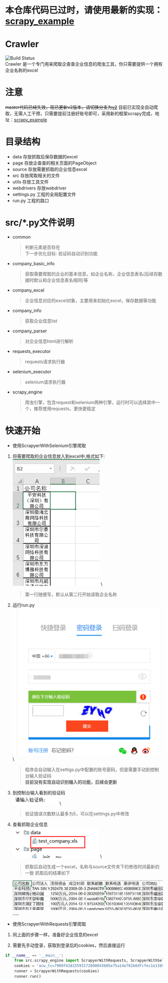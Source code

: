 # 本仓库代码已过时，请使用最新的实现：[scrapy_example](https://github.com/robertzhangwenjie/scrapy_example)


# Crawler
![Build Status](https://travis-ci.org/robertzhangwenjie/qichacha_crawler.svg?branch=master) \
Crawler 是一个专门用来爬取企查查企业信息的爬虫工具，你只需要提供一个拥有企业名称的excel
 
# 注意
<s>master代码已经失效，现已更新v2版本，请切换分支为[v2](https://github.com/robertzhangwenjie/qichacha_crawler/tree/v2)</s>
目前已实现全自动爬取，无需人工干预，只需要提前注册好账号即可，采用新的框架scrapy完成，地址：[scrapy_example](https://github.com/robertzhangwenjie/scrapy_example)


# 目录结构

- data 存放抓取后保存数据的excel
- page 存放企查查的相关页面的PageObject
- source 存放需要抓取的企业信息excel
- src 存放爬取相关的文件
- utils 存放工具文件
- webdrivers 存放webdriver
- settings.py 工程的全局配置文件
- run.py 工程的路口

# src/*.py文件说明

- common
    >  判断元素是否存在 \
    >  下一步优化目标: 验证码自动识别功能

- company_basic_info
    >   获取需要爬取的企业的基本信息，如企业名称，企业信息表名(后续存数据时默认和企业信息表名相同)等

- company_excel
    >   企业信息对应的excel对象，主要用来初始化excel，保存数据等功能


- company_info
    >   获取企业信息list

- company_parser
    >   对企业信息html进行解析

- requests_executor
    >   requests请求执行器

- selenium_executor
    >   selenium请求执行器

- scrapy_engine
    >   爬虫引擎，包含request和selenium两种引擎，运行时可以选择其中一个，推荐使用requests，更快更稳定


# 快速开始

- 使用ScrapyerWithSelenium引擎爬取

1. 将需要爬取的企业信息放入到excel中,格式如下: \
     ![测试excel](pics/test_company.png) \
     > 第一行随便写，默认从第二行开始读取企业名称
2. 运行run.py \
     ![验证码输入](pics/login.png) \
     > 程序会自动输入在settigs.py中配置的账号密码，但是需要手动到控制台输入验证码 \
     > __目前没有实现自动识别输入的功能，后续会更新__
3. 到控制台输入看到的验证码 \
     ![验证码输入](pics/verification_code.png) \
     > 验证错误次数默认最多为5，可以在settings.py中修改
4. 查看抓取企业信息 \
     ![抓取后的excel](pics/data.png) \
     > 抓取后自动生成一个excel，名称与source文件夹下的修改时间最新的一致
     > 抓取后的结果如下

     ![抓取结果](pics/result.png) \
     <img src="pics/result.png" width="20">

- 使用ScrapyerWithRequests引擎爬取

1. 同上面的步骤一样，准备好企业信息的excel

2. 需要先手动登录，获取到登录后的cookies，然后直接运行
```python
if __name__ == '__main__':
    from src.scrapy_engine import ScrapyerWithRequests, ScrapyerWithSelenium
    cookies = 'acw_tc=7909f42815593172890043685e75a14e702b0dfcfec1e138924a4a756b; zg_did=%7B%22did%22%3A%20%2216b105fe733ab-0b47b45a8b01c8-3b604b0a-144000-16b105fe7344f9%22%7D; UM_distinctid=16b105fe75c25d-0ae12f98b15654-3b604b0a-144000-16b105fe75d93d; _uab_collina=155934785002814269355557; QCCSESSID=e1b226u9k9ep47jfps6i7vvb74; hasShow=1; Hm_lvt_3456bee468c83cc63fb5147f119f1075=1560263957,1560264137,1560560102,1560560219; acw_sc__v3=5d04bcda00cf6beca6cd9fd6642b76f954b5ed5a; acw_sc__v2=5d04bcdad4ce8f63da86d64e92374fb70e58a956; CNZZDATA1254842228=72162867-1559343956-%7C1560591556; Hm_lpvt_3456bee468c83cc63fb5147f119f1075=1560591891; zg_de1d1a35bfa24ce29bbf2c7eb17e6c4f=%7B%22sid%22%3A%201560591581997%2C%22updated%22%3A%201560591899520%2C%22info%22%3A%201560263956853%2C%22superProperty%22%3A%20%22%7B%7D%22%2C%22platform%22%3A%20%22%7B%7D%22%2C%22utm%22%3A%20%22%7B%7D%22%2C%22referrerDomain%22%3A%20%22%22%2C%22cuid%22%3A%20%22d07d0dce843c5c059aeee45c5acd4e27%22%7D'
    runner = ScrapyerWithRequests(cookies)
    runner.run()
```

